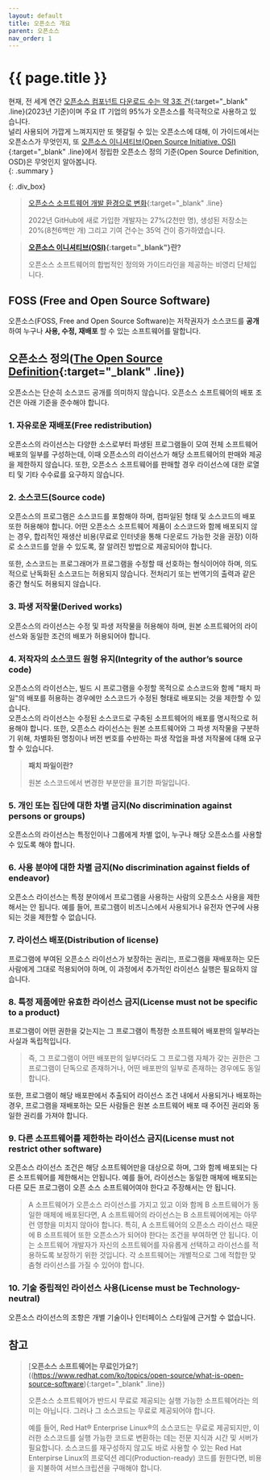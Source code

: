 ```yaml
---
layout: default
title: 오픈소스 개요
parent: 오픈소스
nav_order: 1
---
```

# {{ page.title }}
현재, 전 세계 연간 [오픈소스 컴포넌트 다운로드 수는 약 3조 건](https://www.sonatype.com/state-of-the-software-supply-chain/introduction){:target="_blank" .line}(2023년 기준)이며 주요 IT 기업의 95%가 오픈소스를 적극적으로 사용하고 있습니다.<br>
널리 사용되어 가깝게 느껴지지만 또 헷갈릴 수 있는 오픈소스에 대해, 이 가이드에서는 오픈소스가 무엇인지, 또 [오픈소스 이니셔티브(Open Source Initiative, OSI)](https://opensource.org/){:target="_blank" .line}에서 정립한 오픈소스 정의 기준(Open Source Definition, OSD)은 무엇인지 알아봅니다.  
{: .summary }

{: .div_box}
>  [오픈소스 소프트웨어 개발 환경으로 변화](https://octoverse.github.com/2022/developer-community){:target="_blank" .line}
>
>  2022년 GitHub에 새로 가입한 개발자는 27%(2천만 명), 생성된 저장소는 20%(8천6백만 개) 그리고 기여 건수는 35억 건이 증가하였습니다.


>  **[오픈소스 이니셔티브(OSI)](https://opensource.org/){:target="_blank"}란?**
>
>  오픈소스 소프트웨어의 합법적인 정의와 가이드라인을 제공하는 비영리 단체입니다.


## FOSS (Free and Open Source Software)
오픈소스(FOSS, Free and Open Source Software)는 저작권자가 소스코드를 **공개**하여 누구나 **사용, 수정, 재배포** 할 수 있는 소프트웨어를 말합니다.

## 오픈소스 정의([The Open Source Definition](https://opensource.org/osd/){:target="_blank" .line})

오픈소스는 단순히 소스코드 공개를 의미하지 않습니다. 오픈소스 소프트웨어의 배포 조건은 아래 기준을 준수해야 합니다.

### 1. 자유로운 재배포(Free redistribution)

오픈소스의 라이선스는 다양한 소스로부터 파생된 프로그램들이 모여 전체 소프트웨어 배포의 일부를 구성하는데, 이때 오픈소스의 라이선스가 해당 소프트웨어의 판매와 제공을 제한하지 않습니다. 또한, 오픈소스 소프트웨어를 판매할 경우 라이선스에 대한 로열티 및 기타 수수료를 요구하지 않습니다.


### 2. 소스코드(Source code)

오픈소스의 프로그램은 소스코드를 포함해야 하며, 컴파일된 형태 및 소스코드의 배포 또한 허용해야 합니다. 어떤 오픈소스 소프트웨어 제품이 소스코드와 함께 배포되지 않는 경우, 합리적인 재생산 비용(무료로 인터넷을 통해 다운로드 가능한 것을 권장) 이하로 소스코드를 얻을 수 있도록, 잘 알려진 방법으로 제공되어야 합니다.

또한, 소스코드는 프로그래머가 프로그램을 수정할 때 선호하는 형식이어야 하며, 의도적으로 난독화된 소스코드는 허용되지 않습니다. 전처리기 또는 번역기의 출력과 같은 중간 형식도 허용되지 않습니다.


### 3. 파생 저작물(Derived works)

오픈소스의 라이선스는 수정 및 파생 저작물을 허용해야 하며, 원본 소프트웨어의 라이선스와 동일한 조건의 배포가 허용되어야 합니다.


### 4. 저작자의 소스코드 원형 유지(Integrity of the author’s source code)

오픈소스의 라이선스는, 빌드 시 프로그램을 수정할 목적으로 소스코드와 함께 "패치 파일"의 배포를 허용하는 경우에만 소스코드가 수정된 형태로 배포되는 것을 제한할 수 있습니다.  
오픈소스의 라이선스는 수정된 소스코드로 구축된 소프트웨어의 배포를 명시적으로 허용해야 합니다. 
또한, 오픈소스 라이선스는 원본 소프트웨어와 그 파생 저작물을 구분하기 위해, 차별화된 명칭이나 버전 번호를 수반하는 파생 작업을 파생 저작물에 대해 요구할 수 있습니다.


>  **패치 파일이란?**
>
>  원본 소스코드에서 변경한 부분만을 표기한 파일입니다.



### 5. 개인 또는 집단에 대한 차별 금지(No discrimination against persons or groups)

오픈소스의 라이선스는 특정인이나 그룹에게 차별 없이, 누구나 해당 오픈소스를 사용할 수 있도록 해야 합니다.



### 6. 사용 분야에 대한 차별 금지(No discrimination against fields of endeavor)

오픈소스 라이선스는 특정 분야에서 프로그램을 사용하는 사람의 오픈소스 사용을 제한해서는 안 됩니다. 예를 들어, 프로그램이 비즈니스에서 사용되거나 유전자 연구에 사용되는 것을 제한할 수 없습니다.



### 7. 라이선스 배포(Distribution of license)

프로그램에 부여된 오픈소스 라이선스가 보장하는 권리는, 프로그램을 재배포하는 모든 사람에게 그대로 적용되어야 하며, 이 과정에서 추가적인 라이선스 실행은 필요하지 않습니다.



### 8. 특정 제품에만 유효한 라이선스 금지(License must not be specific to a product)

프로그램이 어떤 권한을 갖는지는 그 프로그램이 특정한 소프트웨어 배포판의 일부라는 사실과 독립적입니다.

> 즉, 그 프로그램이 어떤 배포판의 일부더라도 그 프로그램 자체가 갖는 권한은 그 프로그램이 단독으로 존재하거나, 어떤 배포판의 일부로 존재하는 경우에도 동일합니다.

또한, 프로그램이 해당 배포판에서 추출되어 라이선스 조건 내에서 사용되거나 배포하는 경우, 프로그램을 재배포하는 모든 사람들은 원본 소프트웨어 배포 때 주어진 권리와 동일한 권리를 가져야 합니다.


### 9. 다른 소프트웨어를 제한하는 라이선스 금지(License must not restrict other software)

오픈소스 라이선스 조건은 해당 소프트웨어만을 대상으로 하며, 그와 함께 배포되는 다른 소프트웨어를 제한해서는 안됩니다. 예를 들어, 라이선스는 동일한 매체에 배포되는 다른 모든 프로그램이 오픈 소스 소프트웨어여야 한다고 주장해서는 안 됩니다.

> A 소프트웨어가 오픈소스 라이선스를 가지고 있고 이와 함께 B 소프트웨어가 동일한 매체에 배포된다면, A 소프트웨어의 라이선스는 B 소프트웨어에게는 아무런 영향을 미치지 않아야 합니다. 특히, A 소프트웨어의 오픈소스 라이선스 때문에 B 소프트웨어 또한 오픈소스가 되어야 한다는 조건을 부여하면 안 됩니다. 이는 소프트웨어 개발자가 자신의 소프트웨어를 자유롭게 선택하고 라이선스를 적용하도록 보장하기 위한 것입니다. 각 소프트웨어는 개별적으로 그에 적합한 맞춤형 라이선스를 가질 수 있어야 합니다.


### 10. 기술 중립적인 라이선스 사용(License must be Technology-neutral)

오픈소스 라이선스의 조항은 개별 기술이나 인터페이스 스타일에 근거할 수 없습니다.


## 참고
> [**오픈소스 소프트웨어는 무료인가요?**]((https://www.redhat.com/ko/topics/open-source/what-is-open-source-software){:target="_blank" .line})
>
>  오픈소스 소프트웨어가 반드시 무료로 제공되는 실행 가능한 소프트웨어라는 의미는 아닙니다. 그러나 그 소스코드는 무료로 제공되어야 합니다.
>
> 예를 들어, Red Hat® Enterprise Linux®의 소스코드는 무료로 제공되지만, 이러한 소스코드를 실행 가능한 코드로 변환하는 데는 전문 지식과 시간 및 서버가 필요합니다. 소스코드를 재구성하지 않고도 바로 사용할 수 있는 Red Hat Enterpirse Linux의 프로덕션 레디(Production-ready) 코드를 원한다면, 비용을 지불하여 서브스크립션을 구매해야 합니다.
